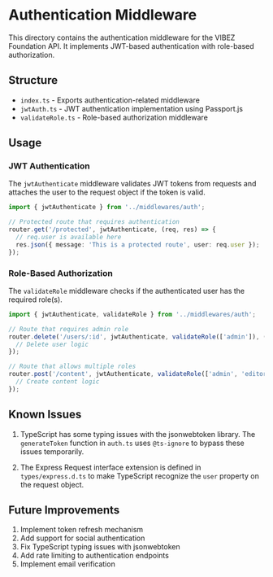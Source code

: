 # Authentication Middleware

This directory contains the authentication middleware for the VIBEZ Foundation API. It implements JWT-based authentication with role-based authorization.

## Structure

- `index.ts` - Exports authentication-related middleware
- `jwtAuth.ts` - JWT authentication implementation using Passport.js
- `validateRole.ts` - Role-based authorization middleware

## Usage

### JWT Authentication

The `jwtAuthenticate` middleware validates JWT tokens from requests and attaches the user to the request object if the token is valid.

```typescript
import { jwtAuthenticate } from '../middlewares/auth';

// Protected route that requires authentication
router.get('/protected', jwtAuthenticate, (req, res) => {
  // req.user is available here
  res.json({ message: 'This is a protected route', user: req.user });
});
```

### Role-Based Authorization

The `validateRole` middleware checks if the authenticated user has the required role(s).

```typescript
import { jwtAuthenticate, validateRole } from '../middlewares/auth';

// Route that requires admin role
router.delete('/users/:id', jwtAuthenticate, validateRole(['admin']), (req, res) => {
  // Delete user logic
});

// Route that allows multiple roles
router.post('/content', jwtAuthenticate, validateRole(['admin', 'editor']), (req, res) => {
  // Create content logic
});
```

## Known Issues

1. TypeScript has some typing issues with the jsonwebtoken library. The `generateToken` function in `auth.ts` uses `@ts-ignore` to bypass these issues temporarily.

2. The Express Request interface extension is defined in `types/express.d.ts` to make TypeScript recognize the `user` property on the request object.

## Future Improvements

1. Implement token refresh mechanism
2. Add support for social authentication
3. Fix TypeScript typing issues with jsonwebtoken
4. Add rate limiting to authentication endpoints
5. Implement email verification 